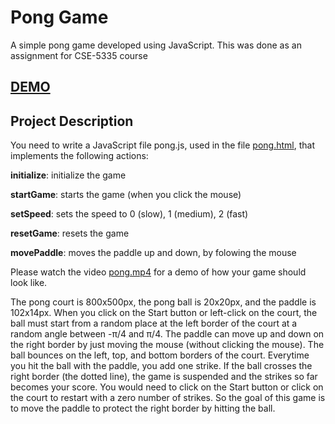 # Pong Game
<p>A simple pong game developed using JavaScript. This was done as an assignment for CSE-5335 course</p>


<h2><a href="https://simple-pong-game.herokuapp.com/pong.html" target="_blank">DEMO</a></h2>


<h2>Project Description</h2>
<p>You need to write a JavaScript file pong.js, used in the file <a href="https://lambda.uta.edu/cse5335/fall17/pong.html">pong.html</a>, that implements the following actions:</p>

<p><b>initialize</b>: initialize the game</p>
<p><b>startGame</b>: starts the game (when you click the mouse)</p>
<p><b>setSpeed</b>: sets the speed to 0 (slow), 1 (medium), 2 (fast)</p>
<p><b>resetGame</b>: resets the game</p>
<p><b>movePaddle</b>: moves the paddle up and down, by folowing the mouse</p>
<p>Please watch the video <a href="https://lambda.uta.edu/cse5335/fall17/pong.mp4">pong.mp4</a> for a demo of how your game should look like.</p>
<p>The pong court is 800x500px, the pong ball is 20x20px, and the paddle is 102x14px. When you click on the Start button or left-click on the court, the ball must start from a random place at the left border of the court at a random angle between -π/4 and π/4. The paddle can move up and down on the right border by just moving the mouse (without clicking the mouse). The ball bounces on the left, top, and bottom borders of the court. Everytime you hit the ball with the paddle, you add one strike. If the ball crosses the right border (the dotted line), the game is suspended and the strikes so far becomes your score. You would need to click on the Start button or click on the court to restart with a zero number of strikes. So the goal of this game is to move the paddle to protect the right border by hitting the ball.</p>
